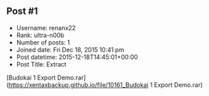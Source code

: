 ## Post #1
- Username: renanx22
- Rank: ultra-n00b
- Number of posts: 1
- Joined date: Fri Dec 18, 2015 10:41 pm
- Post datetime: 2015-12-18T14:45:01+00:00
- Post Title: Extract

[Budokai 1 Export Demo.rar](https://xentaxbackup.github.io/file/10161_Budokai 1 Export Demo.rar)
